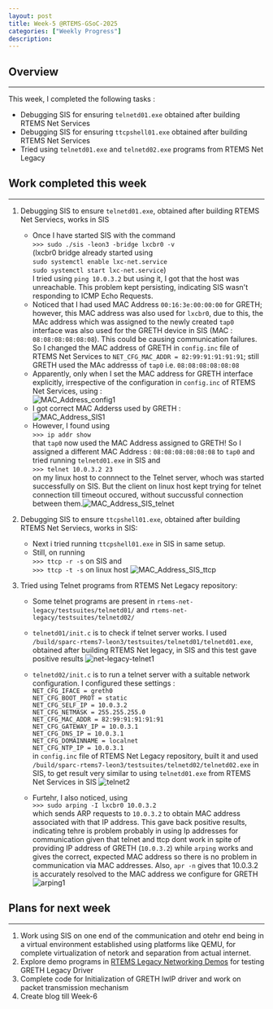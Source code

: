 ```yaml
---
layout: post
title: Week-5 @RTEMS-GSoC-2025
categories: ["Weekly Progress"]
description: 
---
```


## Overview
-------------------------------
This week, I completed the following tasks :
+ Debugging SIS for ensuring `telnetd01.exe` obtained after building RTEMS Net Services
+ Debugging SIS for ensuring  `ttcpshell01.exe` obtained after building RTEMS Net Services
+ Tried using `telnetd01.exe` and `telnetd02.exe` programs from RTEMS Net Legacy

## Work completed this week
----------------------------------

1. Debugging SIS to ensure `telnetd01.exe`, obtained after building RTEMS Net Serviecs, works in SIS
    
    + Once I have started SIS with the command  
    `>>> sudo ./sis -leon3 -bridge lxcbr0 -v`   
    (lxcbr0 bridge already started using  
    `sudo systemctl enable lxc-net.service`  
    `sudo systemctl start lxc-net.service`)  
    I tried using `ping 10.0.3.2` but using it, I got that the host was unreachable. This problem kept persisting, indicating SIS wasn't responding to ICMP Echo Requests.
    + Noticed that I had used MAC Address `00:16:3e:00:00:00` for GRETH; however, this MAC address was also used for `lxcbr0`, due to this, the MAc address which was assigned to the newly created `tap0` interface was also used for the GRETH device in SIS (MAC : `08:08:08:08:08:08`). This could be causing communication failures. So I changed the MAC address of GRETH in `config.inc` file of RTEMS Net Services to `NET_CFG_MAC_ADDR = 82:99:91:91:91:91`; still GRETH used the MAc addresss of `tap0` i.e. `08:08:08:08:08:08`
    + Apparently, only when I set the MAC address for GRETH interface explicitly, irrespective of the configuration in `config.inc` of RTEMS Net Services, using :  
    ![MAC_Address_config1]({{site.baseurl}}/assets/posts/week5/mac-config1.png)  
    + I got correct MAC Adderss used by GRETH :  
    ![MAC_Address_SIS1]({{site.baseurl}}/assets/posts/week5/mac_sis1.png) 
    + However, I found using  
    `>>> ip addr show`   
    that `tap0` now used the MAC Address assigned to GRETH! So I assigned a different MAC Address : `08:08:08:08:08:08` to `tap0` and tried running `telnetd01.exe` in SIS and  
    `>>> telnet 10.0.3.2 23`  
    on my linux host to connnect to the Telnet server, whoch was started successfully on SIS. But the client on linux host kept trying for telnet connection till timeout occured, without succussful connection between them.![MAC_Address_SIS_telnet]({{site.baseurl}}/assets/posts/week5/telnet_macchg.png) 

2. Debugging SIS to ensure `ttcpshell01.exe`, obtained after building RTEMS Net Serviecs, works in SIS:
    + Next i tried running `ttcpshell01.exe` in SIS in same setup.
    + Still, on running  
    `>>> ttcp -r -s` on SIS and  
    `>>> ttcp -t -s` on linux host 
    ![MAC_Address_SIS_ttcp]({{site.baseurl}}/assets/posts/week5/ttcp1.png) 


3. Tried using Telnet programs from RTEMS Net Legacy repository:
    + Some telnet programs are present in `rtems-net-legacy/testsuites/telnetd01/` and `rtems-net-legacy/testsuites/telnetd02/`
    + `telnetd01/init.c` is to check if telnet server works. I used `/build/sparc-rtems7-leon3/testsuites/telnetd01/telnetd01.exe`, obtained after building RTEMS Net legacy, in SIS and this test gave positive results ![net-legacy-telnet1]({{site.baseurl}}/assets/posts/week5/rnl_telnet1.png) 
    + `telnetd02/init.c` is to run a telnet server with a suitable network configuration. I configured these settings :  
    `NET_CFG_IFACE = greth0`  
    `NET_CFG_BOOT_PROT = static`  
    `NET_CFG_SELF_IP = 10.0.3.2`  
    `NET_CFG_NETMASK = 255.255.255.0`  
    `NET_CFG_MAC_ADDR = 82:99:91:91:91:91`  
    `NET_CFG_GATEWAY_IP = 10.0.3.1`  
    `NET_CFG_DNS_IP = 10.0.3.1`  
    `NET_CFG_DOMAINNAME = localnet`  
    `NET_CFG_NTP_IP = 10.0.3.1`  
    in `config.inc` file of RTEMS Net Legacy repository, built it and used `/build/sparc-rtems7-leon3/testsuites/telnetd02/telnetd02.exe` in SIS, to get result very similar to using `telnetd01.exe` from RTEMS Net Services in SIS ![telnet2]({{site.baseurl}}/assets/posts/week5/telnetd02.png)

    + Furtehr, I also noticed, using  
    `>>> sudo arping -I lxcbr0 10.0.3.2`  
    which sends ARP requests to `10.0.3.2` to obtain MAC address associated with that IP address. This gave back positive results, indicating tehre is problem probably in using Ip addresses for communication given that telnet and ttcp dont work in spite of providing IP address of GRETH (`10.0.3.2`) while `arping` works and gives the correct, expected MAC address so there is no problem in communication via MAC addresses. Also, `apr -n` gives that 10.0.3.2 is accurately resolved to the MAC address we configure for GRETH
    ![arping1]({{site.baseurl}}/assets/posts/week5/arping1.png)

## Plans for next week
----------------------------------
1. Work using SIS on one end of the communication and otehr end being in a virtual environment established using platforms like QEMU, for complete virtualization of netork and separation from actual internet.
2. Explore demo programs in [RTEMS Legacy Networking Demos](https://gitlab.rtems.org/rtems/pkg/rtems-net-legacy-demos) for testing GRETH Legacy Driver
3. Complete code for Initialization of GRETH lwIP driver and work on packet transmission mechanism
4. Create blog till Week-6